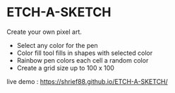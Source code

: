 # ETCH-A-SKETCH

Create your own pixel art. 

<ul>
   <li>Select any color for the pen</li>
   <li>Color fill tool fills in shapes with selected color</li>
   <li>Rainbow pen colors each cell a random color</li>
   <li>Create a grid size up to 100 x 100</li>
</ul>

live demo : https://shrief88.github.io/ETCH-A-SKETCH/
